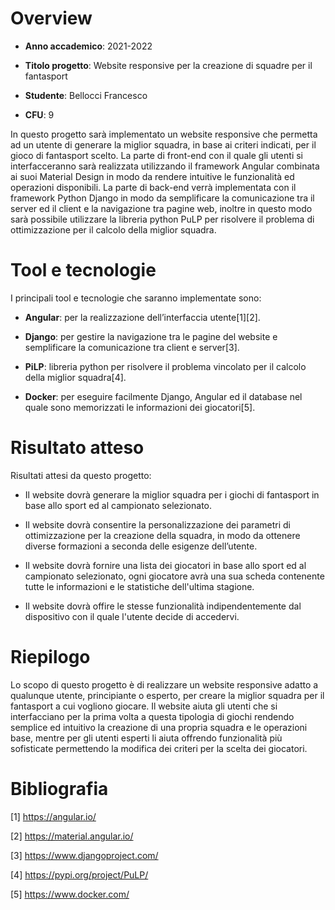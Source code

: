 # Overview

- **Anno accademico**: 2021-2022

- **Titolo progetto**: Website responsive per la creazione di squadre per il fantasport

- **Studente**: Bellocci Francesco

- **CFU**: 9
    
In questo progetto sarà implementato un website responsive che permetta ad un utente di generare la miglior squadra, in base ai criteri indicati, per il gioco di fantasport scelto.
La parte di front-end con il quale gli utenti si interfacceranno sarà realizzata utilizzando il framework Angular combinata ai suoi Material Design in modo da rendere intuitive le funzionalità ed operazioni disponibili. La parte di back-end verrà implementata con il framework Python Django in modo da semplificare la comunicazione tra il server ed il client e la navigazione tra pagine web, inoltre in questo modo sarà possibile utilizzare la libreria python PuLP per risolvere il problema di ottimizzazione per il calcolo della miglior squadra.


# Tool e tecnologie

I principali tool e tecnologie che saranno implementate sono:

- **Angular**: per la realizzazione dell’interfaccia utente[1][2].

- **Django**: per gestire la navigazione tra le pagine del website e semplificare la comunicazione tra client e server[3].

- **PiLP**: libreria python per risolvere il problema vincolato per il calcolo della miglior squadra[4].

- **Docker**: per eseguire facilmente Django, Angular ed il database nel quale sono memorizzati le informazioni dei giocatori[5].


# Risultato atteso

Risultati attesi da questo progetto:

- Il website dovrà generare la miglior squadra per i giochi di fantasport in base allo sport ed al campionato selezionato.

- Il website dovrà consentire la personalizzazione dei parametri di ottimizzazione per la creazione della squadra, in modo da ottenere diverse formazioni a seconda delle esigenze dell’utente.

- Il website dovrà fornire una lista dei giocatori in base allo sport ed al campionato selezionato, ogni giocatore avrà una sua scheda contenente tutte le informazioni e le statistiche dell'ultima stagione.

- Il website dovrà offire le stesse funzionalità indipendentemente dal dispositivo con il quale l'utente decide di accedervi.


# Riepilogo 

Lo scopo di questo progetto è di realizzare un website responsive adatto a qualunque utente, principiante o esperto, per creare la miglior squadra per il fantasport a cui vogliono giocare. Il website aiuta gli utenti che si interfacciano per la prima volta a questa tipologia di giochi rendendo semplice ed intuitivo la creazione di una propria squadra e le operazioni base, mentre per gli utenti esperti li aiuta offrendo funzionalità più sofisticate permettendo la modifica dei criteri per la scelta dei giocatori.


# Bibliografia

[1] https://angular.io/

[2] https://material.angular.io/

[3] https://www.djangoproject.com/

[4] https://pypi.org/project/PuLP/

[5] https://www.docker.com/
